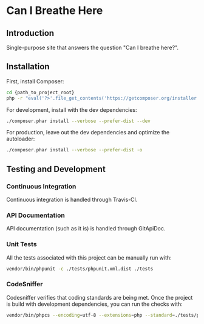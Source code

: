 # Can I Breathe Here

## Introduction
Single-purpose site that answers the question "Can I breathe here?".

## Installation
First, install Composer:

``` bash
cd {path_to_project_root}
php -r "eval('?>'.file_get_contents('https://getcomposer.org/installer'));"
```
For development, install with the dev dependencies:

``` bash
./composer.phar install --verbose --prefer-dist --dev
```
For production, leave out the dev dependencies and optimize the autoloader:

``` bash
./composer.phar install --verbose --prefer-dist -o
```

## Testing and Development
### Continuous Integration
Continuous integration is handled through Travis-CI.

### API Documentation
API documentation (such as it is) is handled through GitApiDoc.

### Unit Tests
All the tests associated with this project can be manually run with:

``` bash
vendor/bin/phpunit -c ./tests/phpunit.xml.dist ./tests
```

### CodeSniffer
Codesniffer verifies that coding standards are being met.  Once the project is build with development dependencies, you can run the checks with:

``` bash
vendor/bin/phpcs --encoding=utf-8 --extensions=php --standard=./tests/phpcs.xml -nsp ./
```
